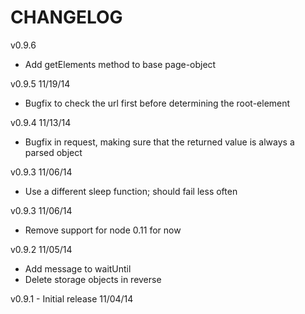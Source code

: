 CHANGELOG
=========

v0.9.6
* Add getElements method to base page-object

v0.9.5 11/19/14
* Bugfix to check the url first before determining the root-element

v0.9.4 11/13/14
* Bugfix in request, making sure that the returned value is always a parsed object

v0.9.3 11/06/14
* Use a different sleep function; should fail less often

v0.9.3 11/06/14
* Remove support for node 0.11 for now

v0.9.2 11/05/14
* Add message to waitUntil
* Delete storage objects in reverse

v0.9.1 - Initial release 11/04/14
